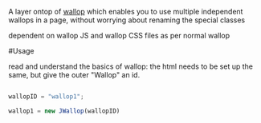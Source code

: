 A layer ontop of [wallop](https://github.com/peduarte/wallop) which enables you to use multiple independent wallops in a page, without worrying about renaming the special classes

dependent on wallop JS and wallop CSS files as per normal wallop



#Usage

read and understand the basics of wallop:
the html needs to be set up the same, but give the outer "Wallop" an id.

```javascript

wallopID = "wallop1";

wallop1 = new JWallop(wallopID)

```

